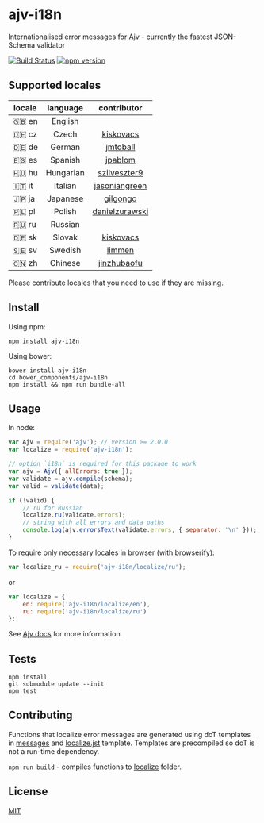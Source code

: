 # ajv-i18n
Internationalised error messages for [Ajv](https://github.com/epoberezkin/ajv) - currently the fastest JSON-Schema validator

[![Build Status](https://travis-ci.org/epoberezkin/ajv-i18n.svg?branch=master)](https://travis-ci.org/epoberezkin/ajv-i18n)
[![npm version](https://badge.fury.io/js/ajv-i18n.svg)](http://badge.fury.io/js/ajv-i18n)


## Supported locales

|locale|language |contributor|
|------|:-------:|:---------:|
|🇬🇧 en|English  ||
|🇩🇪 cz|Czech    |[kiskovacs](https://github.com/kiskovacs)|
|🇩🇪 de|German   |[jmtoball](https://github.com/jmtoball)|
|🇪🇸 es|Spanish  |[jpablom](https://github.com/jpablom)|
|🇭🇺 hu|Hungarian|[szilveszter9](https://github.com/szilveszter9)|
|🇮🇹 it|Italian  |[jasoniangreen](https://github.com/jasoniangreen)|
|🇯🇵 ja|Japanese |[gilgongo](https://github.com/gilgongo)|
|🇵🇱 pl|Polish   |[danielzurawski](https://github.com/danielzurawski)|
|🇷🇺 ru|Russian  ||
|🇩🇪 sk|Slovak   |[kiskovacs](https://github.com/kiskovacs)|
|🇸🇪 sv|Swedish  |[limmen](https://github.com/Limmen)|
|🇨🇳 zh|Chinese  |[jinzhubaofu](https://github.com/jinzhubaofu)|
Please contribute locales that you need to use if they are missing.


## Install

Using npm:

```
npm install ajv-i18n
```

Using bower:

```
bower install ajv-i18n
cd bower_components/ajv-i18n
npm install && npm run bundle-all
```

## Usage

In node:

```javascript
var Ajv = require('ajv'); // version >= 2.0.0
var localize = require('ajv-i18n');

// option `i18n` is required for this package to work
var ajv = Ajv({ allErrors: true });
var validate = ajv.compile(schema);
var valid = validate(data);

if (!valid) {
    // ru for Russian
    localize.ru(validate.errors);
    // string with all errors and data paths
    console.log(ajv.errorsText(validate.errors, { separator: '\n' }));
}
```

To require only necessary locales in browser (with browserify):

```javascript
var localize_ru = require('ajv-i18n/localize/ru');
```

or

```javascript
var localize = {
    en: require('ajv-i18n/localize/en'),
    ru: require('ajv-i18n/localize/ru')
};
```

See [Ajv docs](https://github.com/epoberezkin/ajv) for more information.


## Tests

```
npm install
git submodule update --init
npm test
```


## Contributing

Functions that localize error messages are generated using doT templates in [messages](https://github.com/epoberezkin/ajv-i18n/tree/master/messages/index.js) and [localize.jst](https://github.com/epoberezkin/ajv-i18n/tree/master/localize/localize.jst) template. Templates are precompiled so doT is not a run-time dependency.

`npm run build` - compiles functions to [localize](https://github.com/epoberezkin/ajv/tree/master/localize) folder.


## License

[MIT](https://github.com/epoberezkin/ajv-i18n/blob/master/LICENSE)
